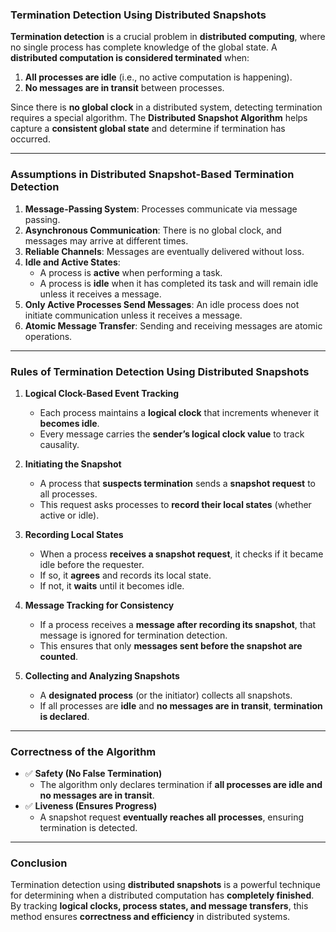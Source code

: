 ### **Termination Detection Using Distributed Snapshots**  

**Termination detection** is a crucial problem in **distributed computing**, where no single process has complete knowledge of the global state. A **distributed computation is considered terminated** when:  

1. **All processes are idle** (i.e., no active computation is happening).  
2. **No messages are in transit** between processes.  

Since there is **no global clock** in a distributed system, detecting termination requires a special algorithm. The **Distributed Snapshot Algorithm** helps capture a **consistent global state** and determine if termination has occurred.  

---

### **Assumptions in Distributed Snapshot-Based Termination Detection**  

1. **Message-Passing System**: Processes communicate via message passing.  
2. **Asynchronous Communication**: There is no global clock, and messages may arrive at different times.  
3. **Reliable Channels**: Messages are eventually delivered without loss.  
4. **Idle and Active States**:  
   - A process is **active** when performing a task.  
   - A process is **idle** when it has completed its task and will remain idle unless it receives a message.  
5. **Only Active Processes Send Messages**: An idle process does not initiate communication unless it receives a message.  
6. **Atomic Message Transfer**: Sending and receiving messages are atomic operations.  

---

### **Rules of Termination Detection Using Distributed Snapshots**  

1. **Logical Clock-Based Event Tracking**  
   - Each process maintains a **logical clock** that increments whenever it **becomes idle**.  
   - Every message carries the **sender’s logical clock value** to track causality.  

2. **Initiating the Snapshot**  
   - A process that **suspects termination** sends a **snapshot request** to all processes.  
   - This request asks processes to **record their local states** (whether active or idle).  

3. **Recording Local States**  
   - When a process **receives a snapshot request**, it checks if it became idle before the requester.  
   - If so, it **agrees** and records its local state.  
   - If not, it **waits** until it becomes idle.  

4. **Message Tracking for Consistency**  
   - If a process receives a **message after recording its snapshot**, that message is ignored for termination detection.  
   - This ensures that only **messages sent before the snapshot are counted**.  

5. **Collecting and Analyzing Snapshots**  
   - A **designated process** (or the initiator) collects all snapshots.  
   - If all processes are **idle** and **no messages are in transit**, **termination is declared**.  

---

### **Correctness of the Algorithm**  

- ✅ **Safety (No False Termination)**  
  - The algorithm only declares termination if **all processes are idle and no messages are in transit**.  
- ✅ **Liveness (Ensures Progress)**  
  - A snapshot request **eventually reaches all processes**, ensuring termination is detected.  

---

### **Conclusion**  
Termination detection using **distributed snapshots** is a powerful technique for determining when a distributed computation has **completely finished**. By tracking **logical clocks, process states, and message transfers**, this method ensures **correctness and efficiency** in distributed systems.
